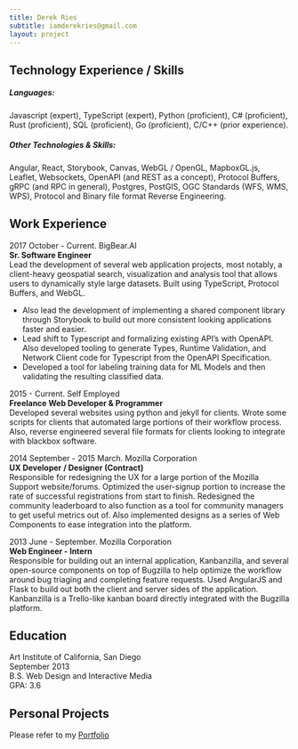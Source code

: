 ```yaml
---
title: Derek Ries
subtitle: iamderekries@gmail.com
layout: project
---
```


## Technology Experience / Skills

##### Languages:

Javascript (expert), TypeScript (expert), Python (proficient), C# (proficient), Rust (proficient), SQL (proficient), Go (proficient), C/C++ (prior experience).

##### Other Technologies & Skills:

Angular, React, Storybook, Canvas, WebGL / OpenGL, MapboxGL.js, Leaflet, Websockets, OpenAPI (and REST as a concept), Protocol Buffers, gRPC (and RPC in general), Postgres, PostGIS, OGC Standards (WFS, WMS, WPS), Protocol and Binary file format Reverse Engineering.


## Work Experience

2017 October - Current. BigBear.AI
<br>
**Sr. Software Engineer**
<br>
Lead the development of several web application projects, most notably, a client-heavy geospatial search, visualization and analysis tool that allows users to dynamically style large datasets. Built using TypeScript, Protocol Buffers, and WebGL. 

 - Also lead the development of implementing a shared component library through Storybook to build out more consistent looking applications faster and easier.
 - Lead shift to Typescript and formalizing existing API’s with OpenAPI. Also developed tooling to generate Types, Runtime Validation, and Network Client code for Typescript from the OpenAPI Specification.
 - Developed a tool for labeling training data for ML Models and then validating the resulting classified data.

2015 - Current. Self Employed
<br>
**Freelance Web Developer & Programmer**
<br>
Developed several websites using python and jekyll for clients. Wrote some scripts for clients that automated large portions of their workflow process. Also, reverse engineered several file formats for clients looking to integrate with blackbox software.

2014 September - 2015 March. Mozilla Corporation
<br>
**UX Developer / Designer (Contract)**
<br>
Responsible for redesigning the UX for a large portion of the Mozilla Support website/forums. Optimized the user-signup portion to increase the rate of successful registrations from start to finish. Redesigned the community leaderboard to also function as a tool for community managers to get useful metrics out of. Also implemented designs as a series of Web Components to ease integration into the platform.


2013 June - September. Mozilla Corporation
<br>
**Web Engineer - Intern**
<br>
Responsible for building out an internal application, Kanbanzilla, and several open-source components on top of Bugzilla to help optimize the workflow around bug triaging and completing feature requests. Used AngularJS and Flask to build out both the client and server sides of the application. Kanbanzilla is a Trello-like kanban board directly integrated with the Bugzilla platform.




## Education

Art Institute of California, San Diego<br>
September 2013<br>
B.S. Web Design and Interactive Media<br>
GPA: 3.6<br>


## Personal Projects

Please refer to my [Portfolio]({{site.url}})
